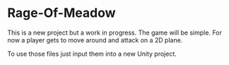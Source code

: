 # Rage-Of-Meadow
This is a new project but a work in progress. The game will be simple. For now a player gets to move around and attack on a 2D plane.

To use those files just input them into a new Unity project.
